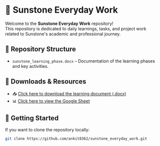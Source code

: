 # 🌟 Sunstone Everyday Work

Welcome to the **Sunstone Everyday Work** repository!  
This repository is dedicated to daily learnings, tasks, and project work related to Sunstone's academic and professional journey.

## 📂 Repository Structure

- `sunstone_learning_phase.docx` – Documentation of the learning phases and key activities.

## 📄 Downloads & Resources

- 📥 [Click here to download the learning document (.docx)](https://github.com/ankit8362/sunstone_everyday_work/raw/main/sunstone_learning_phase.docx)
- 📊 [Click here to view the Google Sheet](https://docs.google.com/spreadsheets/d/18lI-8g4B-qqhnP_tq-VqBV9Nt8_fJaDqZI5-KRCoc3M/edit?usp=sharing)

## 🚀 Getting Started

If you want to clone the repository locally:
```bash
git clone https://github.com/ankit8362/sunstone_everyday_work.git
